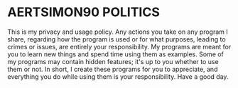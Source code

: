 # AERTSIMON90 POLITICS
This is my privacy and usage policy. Any actions you take on any program I share, regarding how the program is used or for what purposes, leading to crimes or issues, are entirely your responsibility. My programs are meant for you to learn new things and spend time using them as examples. Some of my programs may contain hidden features; it's up to you whether to use them or not. In short, I create these programs for you to appreciate, and everything you do while using them is your responsibility. Have a good day.
